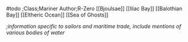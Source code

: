 #todo
;Class;Mariner Author;R-Zero
[[Bjoulsae]]
[[Iliac Bay]]
[[Balothian Bay]]
[[Eltheric Ocean]]
[[Sea of Ghosts]]

*;information specific to sailors and maritime trade, include mentions of various bodies of water*